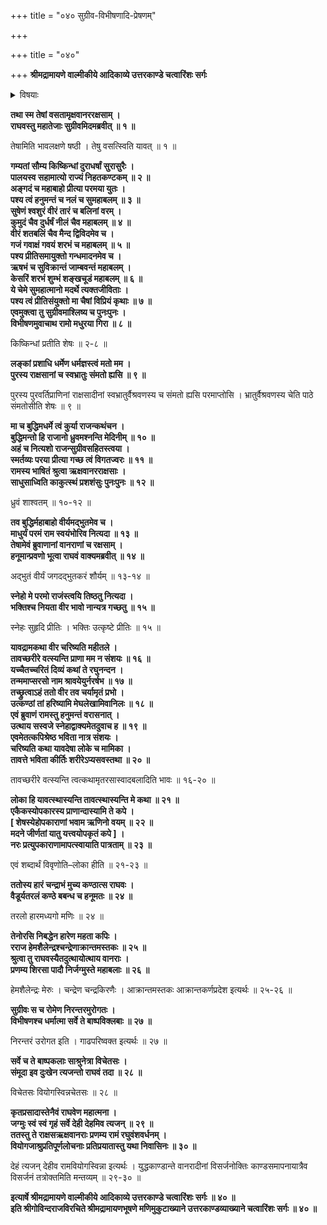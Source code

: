 +++
title = "०४० सुग्रीव-विभीषणादि-प्रेषणम्"

+++

+++
title = "०४०"

+++
**श्रीमद्रामायणे वाल्मीकीये आदिकाव्ये उत्तरकाण्डे चत्वारिंशः सर्गः**

<details><summary>विषयाः</summary>

रामेण स-बहुमान-परिष्वङ्गं सुग्रीव-विभीषणादीनां स्व-स्वावासं प्रति प्रेषणम् ॥ १ ॥  
तथा हनुमत्-कण्ठे स्व-कण्ठ-स्थ--मुक्ता-हारार्पण-पूर्वकं वर-दानेनेष्ट-देशं प्रति प्रेषणम् ॥ २ ॥
</details>


**तथा स्म तेषां वसतामृक्षवानररक्षसाम् ।  
राघवस्तु महातेजाः सुग्रीवमिदमब्रवीत् ॥ १ ॥**

तेषामिति भावलक्षणे षष्ठी । तेषु वसत्स्विति यावत् ॥ १ ॥

**गम्यतां सौम्य किष्किन्धां दुराधर्षां सुरासुरैः ।  
पालयस्व सहामात्यो राज्यं निहतकण्टकम् ॥ २ ॥  
अङ्गदं च महाबाहो प्रीत्या परमया युतः ।  
पश्य त्वं हनुमन्तं च नलं च सुमहाबलम् ॥ ३ ॥  
सुषेणं श्वशुरं वीरं तारं च बलिनां वरम् ।  
कुमुदं चैव दुर्धर्षं नीलं चैव महाबलम् ॥ ४ ॥  
वीरं शतबलिं चैव मैन्द द्विविदमेव च ।  
गजं गवाक्षं गवयं शरभं च महाबलम् ॥ ५ ॥  
पश्य प्रीतिसमायुक्तो गन्धमादनमेव च ।  
ऋषभं च सुविक्रान्तं जाम्बवन्तं महाबलम् ।  
केसरिं शरभं शुम्भं शङ्खचूडं महाबलम् ॥ ६ ॥  
ये चेमे सुमहात्मानो मदर्थे त्यक्तजीविताः ।  
पश्य त्वं प्रीतिसंयुक्तो मा चैषां विप्रियं कृथाः ॥ ७ ॥  
एवमुक्त्वा तु सुग्रीवमाश्लिष्य च पुनःपुनः ।  
विभीषणमुवाचाथ रामो मधुरया गिरा ॥ ८ ॥**

किष्किन्धां प्रतीति शेषः ॥ २-८ ॥

**लङ्कां प्रशाधि धर्मेण धर्मज्ञस्त्वं मतो मम ।  
पुरस्य राक्षसानां च स्वभ्रातुः संमतो ह्यसि ॥ ९ ॥**

पुरस्य पुरवर्तिप्राणिनां राक्षसादीनां स्वभ्रातुर्वैश्रवणस्य च संमतो ह्यसि परमाप्तोसि । भ्रातुर्वैश्रवणस्य चेति पाठे संमतोसीति शेषः ॥ ९ ॥

**मा च बुद्धिमधर्मे त्वं कुर्या राजन्कथंचन ।  
बुद्धिमन्तो हि राजानो ध्रुवमश्नन्ति मेदिनीम् ॥ १० ॥  
अहं च नित्यशो राजन्सुग्रीवसहितस्त्वया ।  
स्मर्तव्यः परया प्रीत्या गच्छ त्वं विगतज्वरः ॥ ११ ॥  
रामस्य भाषितं श्रुत्वा ऋक्षवानरराक्षसाः ।  
साधुसाध्विति काकुत्स्थं प्रशशंसुः पुनःपुनः ॥ १२ ॥**

ध्रुवं शाश्वतम् ॥ १०-१२ ॥

**तव बुद्धिर्महाबाहो वीर्यमद्भुतमेव च ।  
माधुर्यं परमं राम स्वयंभोरिव नित्यदा ॥ १३ ॥  
तेषामेवं ब्रुवाणानां वानराणां च रक्षसाम् ।  
हनूमान्प्रवणो भूत्वा राघवं वाक्यमब्रवीत् ॥ १४ ॥**

अद्भुतं वीर्यं जगदद्भुतकरं शौर्यम् ॥ १३-१४ ॥

**स्नेहो मे परमो राजंस्त्वयि तिष्ठतु नित्यदा ।  
भक्तिश्च नियता वीर भावो नान्यत्र गच्छतु ॥ १५ ॥**

स्नेहः सुहृदि प्रीतिः । भक्तिः उत्कृष्टे प्रीतिः ॥ १५ ॥

**यावद्रामकथा वीर चरिष्यति महीतले ।  
तावच्छरीरे वत्स्यन्ति प्राणा मम न संशयः ॥ १६ ॥  
यच्चैतच्चरितं दिव्यं कथां ते रघुनन्दन ।  
तन्ममाप्सरसो नाम श्रावयेयुर्नरर्षभ ॥ १७ ॥  
तच्छ्रुत्वाऽहं ततो वीर तव चर्यामृतं प्रभो ।  
उत्कण्ठां तां हरिष्यामि मेघलेखामिवानिलः ॥ १८ ॥  
एवं ब्रुवाणं रामस्तु हनुमन्तं वरासनात् ।  
उत्थाय सस्वजे स्नेहाद्वाक्यमेतदुवाच ह ॥ १९ ॥  
एवमेतत्कपिश्रेष्ठ भविता नात्र संशयः ।  
चरिष्यति कथा यावदेषा लोके च मामिका ।  
तावत्ते भविता कीर्तिः शरीरेऽप्यसवस्तथा ॥ २० ॥**

तावच्छरीरे वत्स्यन्ति त्वत्कथामृतरसास्वादबलादिति भावः ॥ १६-२० ॥

**लोका हि यावत्स्थास्यन्ति तावत्स्थास्यन्ति मे कथा ॥ २१ ॥  
एकैकस्योपकारस्य प्राणान्दास्यामि ते कपे ।  
\[ शेषस्येहोपकाराणां भवाम ऋणिनो वयम् ॥ २२ ॥  
मदने जीर्णतां यातु यत्त्वयोपकृतं कपे \] ।  
नरः प्रत्युपकाराणामापत्स्वायाति पात्रताम् ॥ २३ ॥**

एवं शब्दार्थं विवृणोति–लोका हीति ॥ २१-२३ ॥

**ततोस्य हारं चन्द्राभं मुच्य कण्ठात्स राघवः ।  
वैडूर्यतरलं कण्ठे बबन्ध च हनूमतः ॥ २४ ॥**

तरलो हारमध्यगो मणिः ॥ २४ ॥

**तेनोरसि निबद्धेन हारेण महता कपिः ।  
रराज हेमशैलेन्द्रश्चन्द्रेणाक्रान्तमस्तकः ॥ २५ ॥  
श्रुत्वा तु राघवस्यैतदुत्थायोत्थाय वानराः ।  
प्रणम्य शिरसा पादौ निर्जग्मुस्ते महाबलाः ॥ २६ ॥**

हेमशैलेन्द्रः मेरुः । चन्द्रेण चन्द्रकिरणैः । आक्रान्तमस्तकः आक्रान्तकर्णप्रदेश इत्यर्थः ॥ २५-२६ ॥

**सुग्रीवः स च रोमेण निरन्तरमुरोगतः ।  
विभीषणश्च धर्मात्मा सर्वे ते बाष्पविक्लबाः ॥ २७ ॥**

निरन्तरं उरोगत इति । गाढपरिष्वक्त इत्यर्थः ॥ २७ ॥

**सर्वे च ते बाष्पकलाः साश्रुनेत्रा विचेतसः ।  
संमूदा इव दुःखेन त्यजन्तो राघवं तदा ॥ २८ ॥**

विचेतसः वियोगस्विन्नचेतसः ॥ २८ ॥

**कृतप्रसादास्तेनैवं राघवेण महात्मना ।  
जग्मुः स्वं स्वं गृहं सर्वे देही देहमिव त्यजन् ॥ २९ ॥  
ततस्तु ते राक्षसऋक्षवानराः प्रणम्य रामं रघुवंशवर्धनम् ।  
वियोगजाश्रुप्रतिपूर्णलोचनाः प्रतिप्रयातास्तु यथा निवासिनः ॥ ३० ॥**

देहं त्यजन् देहीव रामवियोगस्विन्ना इत्यर्थः । युद्धकाण्डान्ते वानरादीनां विसर्जनोक्तिः काण्डसमापनायात्रैव विसर्जनं तत्रोक्तमिति मन्तव्यम् ॥ २९-३० ॥

**इत्यार्षे श्रीमद्रामायणे वाल्मीकीये आदिकाव्ये उत्तरकाण्डे चत्वारिंशः सर्गः ॥ ४० ॥  
इति श्रीगोविन्दराजविरचिते श्रीमद्रामायणभूषणे मणिमुकुटाख्याने उत्तरकाण्डव्याख्याने चत्वारिंशः सर्गः ॥ ४० ॥**
